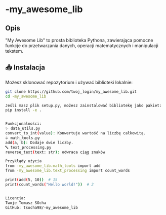 # -my_awesome_lib

## Opis  
"My Awesome Lib" to prosta biblioteka Pythona, zawierająca pomocne funkcje do przetwarzania danych, operacji matematycznych i manipulacji tekstem.

## 📥 Instalacja
Możesz sklonować repozytorium i używać biblioteki lokalnie:

```bash
git clone https://github.com/twoj_login/my_awesome_lib.git
cd -my_awesome_lib

Jeśli masz plik setup.py, możesz zainstalować bibliotekę jako pakiet:
pip install -e .


Funkcjonalności:
✨ data_utils.py
convert_to_int(value): Konwertuje wartość na liczbę całkowitą.
➗ math_tools.py
add(a, b): Dodaje dwie liczby.
🔤 text_processing.py
reverse_text(text: str): odwraca ciąg znaków

Przykłądy użycia
from -my_awesome_lib.math_tools import add
from -my_awesome_lib.text_processing import count_words

print(add(5, 10))  # 15
print(count_words("Hello world!"))  # 2


Licencja:
Twoje Tomasz SOcha
GitHub: tsocha98/-my_awesome_lib

